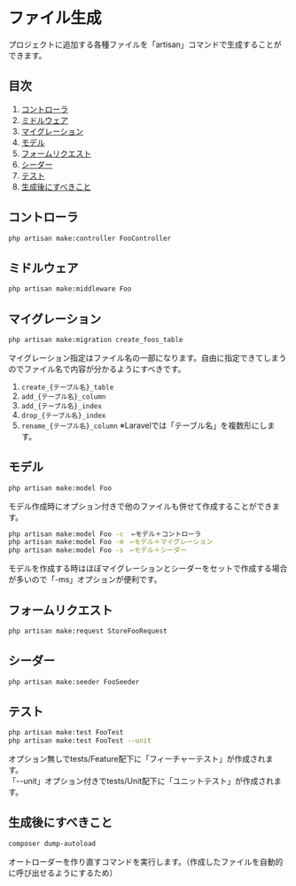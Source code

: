 # ファイル生成
プロジェクトに追加する各種ファイルを「artisan」コマンドで生成することができます。

## 目次
1. [コントローラ](#コントローラ)
2. [ミドルウェア](#ミドルウェア)
3. [マイグレーション](#マイグレーション)
4. [モデル](#モデル)
5. [フォームリクエスト](#フォームリクエスト)
6. [シーダー](#シーダー)
7. [テスト](#テスト)
8. [生成後にすべきこと](#生成後にすべきこと)

## コントローラ
```sh
php artisan make:controller FooController
```

## ミドルウェア
```sh
php artisan make:middleware Foo
```

## マイグレーション
```sh
php artisan make:migration create_foos_table
```
マイグレーション指定はファイル名の一部になります。自由に指定できてしまうのでファイル名で内容が分かるようにすべきです。
1. `create_{テーブル名}_table`
2. `add_{テーブル名}_column`
3. `add_{テーブル名}_index`
4. `drop_{テーブル名}_index`
5. `rename_{テーブル名}_column`
※Laravelでは「テーブル名」を複数形にします。

## モデル
```sh
php artisan make:model Foo
```
モデル作成時にオプション付きで他のファイルも併せて作成することができます。
```sh
php artisan make:model Foo -c  ←モデル＋コントローラ
php artisan make:model Foo -m　←モデル＋マイグレーション
php artisan make:model Foo -s　←モデル＋シーダー
```
モデルを作成する時はほぼマイグレーションとシーダーをセットで作成する場合が多いので「-ms」オプションが便利です。

## フォームリクエスト
```sh
php artisan make:request StoreFooRequest
```

## シーダー
```sh
php artisan make:seeder FooSeeder
```

## テスト
```sh
php artisan make:test FooTest
php artisan make:test FooTest --unit
```
オプション無しでtests/Feature配下に「フィーチャーテスト」が作成されます。  
「--unit」オプション付きでtests/Unit配下に「ユニットテスト」が作成されます。

## 生成後にすべきこと
```sh
composer dump-autoload
```
オートローダーを作り直すコマンドを実行します。（作成したファイルを自動的に呼び出せるようにするため）
